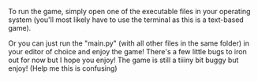 To run the game, simply open one of the executable files in your operating system (you'll most likely have to use the terminal as this is a text-based game).

Or you can just run the "main.py" (with all other files in the same folder) in your editor of choice and enjoy the game! There's a few little bugs to iron out for now but I hope you enjoy! The game is still a tiiiny bit buggy but enjoy!
(Help me this is confusing)
